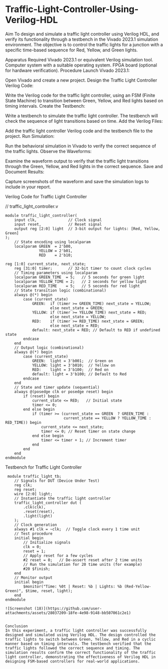 # Traffic-Light-Controller-Using-Verilog-HDL
Aim
To design and simulate a traffic light controller using Verilog HDL, and verify its functionality through a testbench in the Vivado 2023.1 simulation environment. The objective is to control the traffic lights for a junction with a specific time-based sequence for Red, Yellow, and Green lights.

Apparatus Required
Vivado 2023.1 or equivalent Verilog simulation tool.
Computer system with a suitable operating system.
FPGA board (optional for hardware verification).
Procedure
Launch Vivado 2023.1:

Open Vivado and create a new project.
Design the Traffic Light Controller Verilog Code:

Write the Verilog code for the traffic light controller, using an FSM (Finite State Machine) to transition between Green, Yellow, and Red lights based on timing intervals.
Create the Testbench:

Write a testbench to simulate the traffic light controller. The testbench will check the sequence of light transitions based on time.
Add the Verilog Files:

Add the traffic light controller Verilog code and the testbench file to the project.
Run Simulation:

Run the behavioral simulation in Vivado to verify the correct sequence of the traffic lights.
Observe the Waveforms:

Examine the waveform output to verify that the traffic light transitions through the Green, Yellow, and Red lights in the correct sequence.
Save and Document Results:

Capture screenshots of the waveform and save the simulation logs to include in your report.

Verilog Code for Traffic Light Controller

// traffic_light_controller.v
```
module traffic_light_controller(
    input clk,              // Clock signal
    input reset,            // Reset signal
    output reg [2:0] light  // 3-bit output for lights: [Red, Yellow, Green]
);
    // State encoding using localparam
    localparam GREEN  = 2'b00, 
               YELLOW = 2'b01, 
               RED    = 2'b10;

reg [1:0] current_state, next_state;
    reg [31:0] timer;       // 32-bit timer to count clock cycles
    // Timing parameters using localparam
    localparam GREEN_TIME  = 5;   // 5 seconds for green light
    localparam YELLOW_TIME = 2;   // 2 seconds for yellow light
    localparam RED_TIME    = 5;   // 5 seconds for red light
    // State transition logic (combinational)
    always @(*) begin
        case (current_state)
            GREEN:  if (timer >= GREEN_TIME) next_state = YELLOW;
                    else next_state = GREEN;
            YELLOW: if (timer >= YELLOW_TIME) next_state = RED;
                    else next_state = YELLOW;
            RED:    if (timer >= RED_TIME) next_state = GREEN;
                    else next_state = RED;
            default: next_state = RED; // Default to RED if undefined state
        endcase
    end
    // Output logic (combinational)
    always @(*) begin
        case (current_state)
            GREEN:  light = 3'b001;  // Green on
            YELLOW: light = 3'b010;  // Yellow on
            RED:    light = 3'b100;  // Red on
            default: light = 3'b100; // Default to Red
        endcase
    end
    // State and timer update (sequential)
    always @(posedge clk or posedge reset) begin
        if (reset) begin
            current_state <= RED;   // Initial state
            timer <= 0;
        end else begin
            if (timer >= (current_state == GREEN  ? GREEN_TIME :
                          current_state == YELLOW ? YELLOW_TIME : RED_TIME)) begin
                current_state <= next_state;
                timer <= 0; // Reset timer on state change
            end else begin
                timer <= timer + 1; // Increment timer
            end
        end
    end
endmodule
```
Testbench for Traffic Light Controller
```
 module traffic_light_tb;
    // Signals for DUT (Device Under Test)
    reg clk;
    reg reset;
    wire [2:0] light;
    // Instantiate the traffic light controller
    traffic_light_controller dut (
        .clk(clk),
        .reset(reset),
        .light(light)
    );
    // Clock generation
    always #1 clk = ~clk;  // Toggle clock every 1 time unit
    // Test procedure
    initial begin
        // Initialize signals
        clk = 0;
        reset = 1;
        // Apply reset for a few cycles
        #2 reset = 0;   // De-assert reset after 2 time units
        // Run the simulation for 20 time units (for example)
        #20 $finish;
    end
    // Monitor output
    initial begin
        $monitor("Time: %0t | Reset: %b | Lights: %b (Red-Yellow-Green)", $time, reset, light);
    end
endmodule

![Screenshot (18)](https://github.com/user-attachments/assets/28037209-18fe-4e98-9148-bb507061c2e1)


Conclusion
In this experiment, a traffic light controller was successfully designed and simulated using Verilog HDL. The design controlled the traffic lights to switch between Green, Yellow, and Red in a cyclic manner based on timing intervals. The testbench verified that the traffic lights followed the correct sequence and timing. The simulation results confirm the correct functionality of the traffic light controller, demonstrating the effectiveness of Verilog HDL in designing FSM-based controllers for real-world applications.
